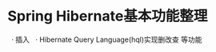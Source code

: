 # Spring Hibernate基本功能整理
&nbsp;&nbsp;·&nbsp;插入
&nbsp;&nbsp;·&nbsp;Hibernate Query Language(hql)实现删改查 等功能
